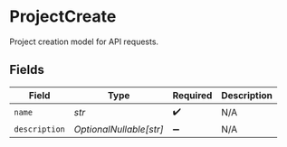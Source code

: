 # ProjectCreate

Project creation model for API requests.


## Fields

| Field                   | Type                    | Required                | Description             |
| ----------------------- | ----------------------- | ----------------------- | ----------------------- |
| `name`                  | *str*                   | :heavy_check_mark:      | N/A                     |
| `description`           | *OptionalNullable[str]* | :heavy_minus_sign:      | N/A                     |